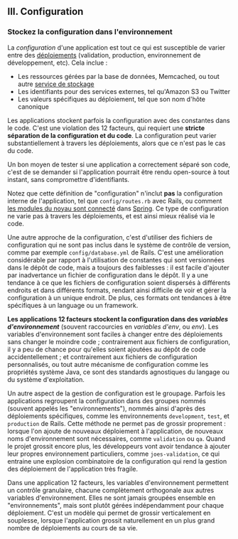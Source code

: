 ## III. Configuration
### Stockez la configuration dans l'environnement

La *configuration* d'une application est tout ce qui est susceptible de varier entre des [déploiements](./codebase) (validation, production, environnement de développement, etc). Cela inclue :

* Les ressources gérées par la base de données, Memcached, ou tout autre [service de stockage](./backing-services)
* Les identifiants pour des services externes, tel qu'Amazon S3 ou Twitter
* Les valeurs spécifiques au déploiement, tel que son nom d'hôte canonique

Les applications stockent parfois la configuration avec des constantes dans le code. C'est une violation des 12 facteurs, qui requiert une **stricte séparation de la configuration et du code**. La configuration peut varier substantiellement à travers les déploiements, alors que ce n'est pas le cas du code.

Un bon moyen de tester si une application a correctement séparé son code, c'est de se demander si l'application pourrait être rendu open-source à tout instant, sans compromettre d'identifiants.

Notez que cette définition de "configuration" n'inclut **pas** la configuration interne de l'application, tel que `config/routes.rb` avec Rails, ou comment [les modules du noyau sont connecté](http://docs.spring.io/spring/docs/current/spring-framework-reference/html/beans.html) dans [Spring](http://spring.io/). Ce type de configuration ne varie pas à travers les déploiements, et est ainsi mieux réalisé via le code.

Une autre approche de la configuration, c'est d'utiliser des fichiers de configuration qui ne sont pas inclus dans le système de contrôle de version, comme par exemple `config/database.yml` de Rails. C'est une amélioration considérable par rapport à l'utilisation de constantes qui sont versionnées dans le dépôt de code, mais a toujours des faiblesses : il est facile d'ajouter par inadvertance un fichier de configuration dans le dépôt. Il y a une tendance à ce que les fichiers de configuration soient dispersés à différents endroits et dans différents formats, rendant ainsi difficile de voir et gérer la configuration à un unique endroit. De plus, ces formats ont tendances à être spécifiques à un language ou un framework.

**Les applications 12 facteurs stockent la configuration dans des *variables d'environnement*** (souvent raccourcies en *variables d'env*, ou *env*). Les variables d'environnement sont faciles à changer entre des déploiements sans changer le moindre code ; contrairement aux fichiers de configuration, il y a peu de chance pour qu'elles soient ajoutées au dépôt de code accidentellement ; et contrairement aux fichiers de configuration personnalisés, ou tout autre mécanisme de configuration comme les propriétés système Java, ce sont des standards agnostiques du langage ou du système d'exploitation.

Un autre aspect de la gestion de configuration est le groupage. Parfois les applications regroupent la configuration dans des groupes nommés (souvent appelés les "environnements"), nommés ainsi d'après des déploiements spécifiques, comme les environnements `development`, `test`, et `production` de Rails. Cette méthode ne permet pas de grossir proprement : lorsque l'on ajoute de nouveaux déploiement à l'application, de nouveaux noms d'environnement sont nécessaires, comme `validation` ou `qa`. Quand le projet grossit encore plus, les développeurs vont avoir tendance à ajouter leur propres environnement particuliers, comme `joes-validation`, ce qui entraine une explosion combinatoire de la configuration qui rend la gestion des déploiement de l'application très fragile.

Dans une application 12 facteurs, les variables d'environnement permettent un contrôle granulaire, chacune complètement orthogonale aux autres variables d'environnement. Elles ne sont jamais groupées ensemble en "environnements", mais sont plutôt gérées indépendamment pour chaque déploiement. C'est un modèle qui permet de grossir verticalement en souplesse, lorsque l'application grossit naturellement en un plus grand nombre de déploiements au cours de sa vie.
